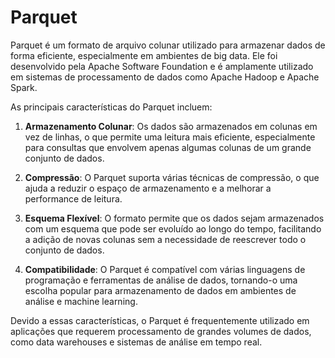 # Parquet
Parquet é um formato de arquivo colunar utilizado para armazenar dados de forma eficiente, especialmente em ambientes de big data. Ele foi desenvolvido pela Apache Software Foundation e é amplamente utilizado em sistemas de processamento de dados como Apache Hadoop e Apache Spark.

As principais características do Parquet incluem:

1. **Armazenamento Colunar**: Os dados são armazenados em colunas em vez de linhas, o que permite uma leitura mais eficiente, especialmente para consultas que envolvem apenas algumas colunas de um grande conjunto de dados.

2. **Compressão**: O Parquet suporta várias técnicas de compressão, o que ajuda a reduzir o espaço de armazenamento e a melhorar a performance de leitura.

3. **Esquema Flexível**: O formato permite que os dados sejam armazenados com um esquema que pode ser evoluído ao longo do tempo, facilitando a adição de novas colunas sem a necessidade de reescrever todo o conjunto de dados.

4. **Compatibilidade**: O Parquet é compatível com várias linguagens de programação e ferramentas de análise de dados, tornando-o uma escolha popular para armazenamento de dados em ambientes de análise e machine learning.

Devido a essas características, o Parquet é frequentemente utilizado em aplicações que requerem processamento de grandes volumes de dados, como data warehouses e sistemas de análise em tempo real.